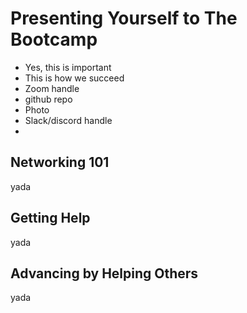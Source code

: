 # Presenting Yourself to The Bootcamp

- Yes, this is important
- This is how we succeed
- Zoom handle
- github repo
- Photo
- Slack/discord handle
- 

## Networking 101

yada

## Getting Help

yada

## Advancing by Helping Others

yada